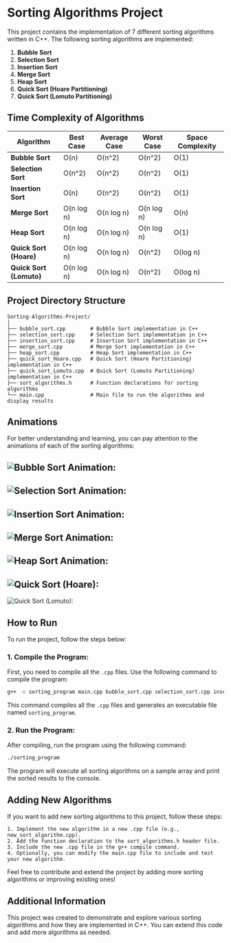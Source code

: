 # Sorting Algorithms Project

This project contains the implementation of 7 different sorting algorithms written in C++. The following sorting algorithms are implemented:

1. **Bubble Sort**
2. **Selection Sort**
3. **Insertion Sort**
4. **Merge Sort**
5. **Heap Sort**
6. **Quick Sort (Hoare Partitioning)**
7. **Quick Sort (Lomuto Partitioning)**


## Time Complexity of Algorithms

| Algorithm            | Best Case    | Average Case  | Worst Case    | Space Complexity |
|----------------------|--------------|---------------|---------------|------------------|
| **Bubble Sort**       | O(n)         | O(n^2)        | O(n^2)        | O(1)             |
| **Selection Sort**    | O(n^2)       | O(n^2)        | O(n^2)        | O(1)             |
| **Insertion Sort**    | O(n)         | O(n^2)        | O(n^2)        | O(1)             |
| **Merge Sort**        | O(n log n)   | O(n log n)    | O(n log n)    | O(n)             |
| **Heap Sort**         | O(n log n)   | O(n log n)    | O(n log n)    | O(1)             |
| **Quick Sort (Hoare)**| O(n log n)   | O(n log n)    | O(n^2)        | O(log n)         |
| **Quick Sort (Lomuto)**| O(n log n)  | O(n log n)    | O(n^2)        | O(log n)         |

## Project Directory Structure

```
Sorting-Algorithms-Project/
│
├── bubble_sort.cpp        # Bubble Sort implementation in C++
├── selection_sort.cpp     # Selection Sort implementation in C++
├── insertion_sort.cpp     # Insertion Sort implementation in C++
├── merge_sort.cpp         # Merge Sort implementation in C++
├── heap_sort.cpp          # Heap Sort implementation in C++
├── quick_sort_Hoare.cpp   # Quick Sort (Hoare Partitioning) implementation in C++
├── quick_sort_Lomuto.cpp  # Quick Sort (Lomuto Partitioning) implementation in C++
├── sort_algorithms.h      # Function declarations for sorting algorithms
└── main.cpp               # Main file to run the algorithms and display results
```

## Animations

For better understanding and learning, you can pay attention to the animations of each of the sorting algorithms:

![Bubble Sort Animation: ](https://cdn.emre.me/sorting/bubble_sort.gif)
---
![Selection Sort Animation: ](https://cdn.emre.me/sorting/selection_sort.gif)
---
![Insertion Sort Animation: ](https://cdn.emre.me/sorting/insertion_sort.gif)
---
![Merge Sort Animation: ](https://cdn.emre.me/sorting/merge_sort.gif)
---
![Heap Sort Animation: ](https://cdn.emre.me/sorting/heap_sort.gif)
---
![Quick Sort (Hoare): ](https://cdn.emre.me/sorting/quick_sort_hoare.gif)
---
![Quick Sort (Lomuto): ](https://cdn.emre.me/sorting/quick_sort_lomuto.gif)

## How to Run

To run the project, follow the steps below:

### 1. Compile the Program:

First, you need to compile all the `.cpp` files. Use the following command to compile the program:

```bash
g++ -o sorting_program main.cpp bubble_sort.cpp selection_sort.cpp insertion_sort.cpp merge_sort.cpp heap_sort.cpp quick_sort_Hoare.cpp quick_sort_Lomuto.cpp
```

This command compiles all the `.cpp` files and generates an executable file named `sorting_program`.

### 2. Run the Program:

After compiling, run the program using the following command:

```bash
./sorting_program
```

The program will execute all sorting algorithms on a sample array and print the sorted results to the console.

## Adding New Algorithms

If you want to add new sorting algorithms to this project, follow these steps:
```
1. Implement the new algorithm in a new .cpp file (e.g., new_sort_algorithm.cpp).
2. Add the function declaration to the sort_algorithms.h header file.
3. Include the new .cpp file in the g++ compile command.
4. Optionally, you can modify the main.cpp file to include and test your new algorithm.
```
Feel free to contribute and extend the project by adding more sorting algorithms or improving existing ones!

## Additional Information

This project was created to demonstrate and explore various sorting algorithms and how they are implemented in C++. You can extend this code and add more algorithms as needed.
